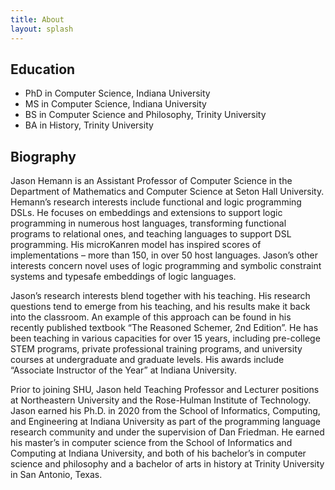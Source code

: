 ```yaml
---
title: About
layout: splash
---
```




## Education
- PhD in Computer Science, Indiana University
- MS in Computer Science, Indiana University
- BS in Computer Science and Philosophy, Trinity University
- BA in History, Trinity University

## Biography


Jason Hemann is an Assistant Professor of Computer Science in the
Department of Mathematics and Computer Science at Seton Hall
University. Hemann’s research interests include functional and logic
programming DSLs. He focuses on embeddings and extensions to support
logic programming in numerous host languages, transforming functional
programs to relational ones, and teaching languages to support DSL
programming. His microKanren model has inspired scores of
implementations – more than 150, in over 50 host languages. Jason’s
other interests concern novel uses of logic programming and symbolic
constraint systems and typesafe embeddings of logic languages.

Jason’s research interests blend together with his teaching. His
research questions tend to emerge from his teaching, and his results
make it back into the classroom. An example of this approach can be
found in his recently published textbook “The Reasoned Schemer, 2nd
Edition”. He has been teaching in various capacities for over 15
years, including pre-college STEM programs, private professional
training programs, and university courses at undergraduate and
graduate levels. His awards include “Associate Instructor of the Year”
at Indiana University.

Prior to joining SHU, Jason held Teaching Professor and Lecturer
positions at Northeastern University and the Rose-Hulman Institute of
Technology. Jason earned his Ph.D. in 2020 from the School of
Informatics, Computing, and Engineering at Indiana University as part
of the programming language research community and under the
supervision of Dan Friedman. He earned his master’s in computer
science from the School of Informatics and Computing at Indiana
University, and both of his bachelor’s in computer science and
philosophy and a bachelor of arts in history at Trinity University in
San Antonio, Texas.
